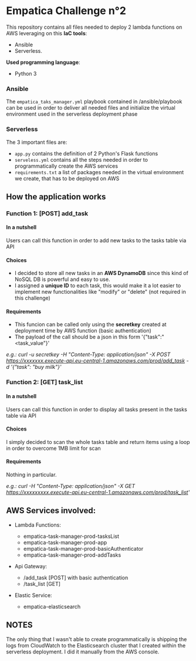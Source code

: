 # Empatica Challenge n°2
This repository contains all files needed to deploy 2 lambda functions on AWS leveraging on this **IaC tools**:
- Ansible 
- Serverless.

**Used programming language**:
- Python 3

### Ansible
The `empatica_taks_manager.yml` playbook contained in /ansible/playbook can be used in order to deliver all needed files and initialize the virtual environment used in the serverless deployment phase 

### Serverless
The 3 important files are:
- `app.py` contains the definition of 2 Python's Flask functions
- `serveless.yml` contains all the steps needed in order to programmatically create the AWS services
- `requirements.txt` a list of packages needed in the virtual environment we create, that has to be deployed on AWS

## How the application works

### Function 1: [POST] add_task
#### In a nutshell
Users can call this function in order to add new tasks to the tasks table via API
#### Choices
- I decided to store all new tasks in an **AWS DynamoDB** since this kind of NoSQL DB is powerful and easy to use.
- I assigned a **unique ID** to each task, this would make it a lot easier to implement new functionalities like "modify" or "delete" (not required in this challenge)

#### Requirements
- This funcion can be called only using the **secretkey** created at deployment time by AWS function (basic authentication)
- The payload of the call should be a json in this form '{"task":"<task_value"}'

_e.g.: curl -u secretkey -H "Content-Type: application/json" -X POST https://xxxxxxx.execute-api.eu-central-1.amazonaws.com/prod/add_task -d '{"task": "buy milk"}'_

### Function 2: [GET] task_list
#### In a nutshell
Users can call this function in order to display all tasks present in the tasks table via API
#### Choices
I simply decided to scan the whole tasks table and return items using a loop in order to overcome 1MB limit for scan

#### Requirements
Nothing in particular.

_e.g.: curl -H "Content-Type: application/json" -X GET https://xxxxxxxxx.execute-api.eu-central-1.amazonaws.com/prod/task_list'_

## AWS Services involved:
- Lambda Functions:
   - empatica-task-manager-prod-tasksList
   - empatica-task-manager-prod-app
   - empatica-task-manager-prod-basicAuthenticator
   - empatica-task-manager-prod-addTasks

- Api Gateway:
  - /add_task [POST] with basic authentication
  - /task_list [GET]

- Elastic Service:
  - empatica-elasticsearch

## NOTES
The only thing that I wasn't able to create programmatically is shipping the logs from CloudWatch to the Elasticsearch cluster that I created within the serverless deployment.
I did it manually from the AWS console.
